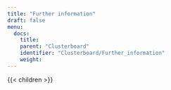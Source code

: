 ```yaml
---
title: "Further information"
draft: false
menu:
  docs:
    title:
    parent: "Clusterboard"
    identifier: "Clusterboard/Further_information"
    weight: 
---
```


{{< children >}}